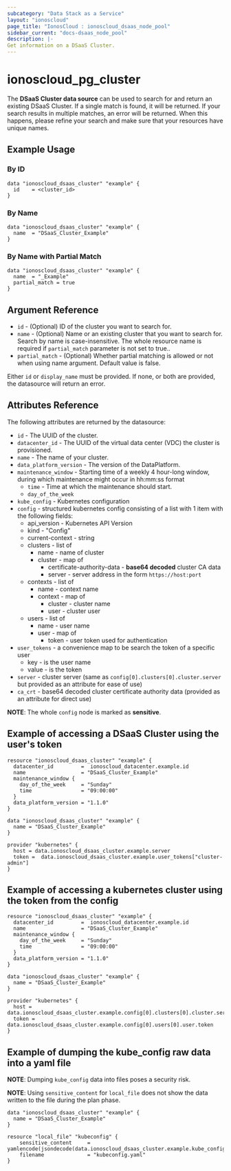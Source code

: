```yaml
---
subcategory: "Data Stack as a Service"
layout: "ionoscloud"
page_title: "IonosCloud : ionoscloud_dsaas_node_pool"
sidebar_current: "docs-dsaas_node_pool"
description: |-
Get information on a DSaaS Cluster.
---
```


# ionoscloud\_pg_cluster

The **DSaaS Cluster data source** can be used to search for and return an existing DSaaS Cluster.
If a single match is found, it will be returned. If your search results in multiple matches, an error will be returned.
When this happens, please refine your search and make sure that your resources have unique names.

## Example Usage

### By ID
```hcl
data "ionoscloud_dsaas_cluster" "example" {
  id	= <cluster_id>
}
```

### By Name

```hcl
data "ionoscloud_dsaas_cluster" "example" {
  name	= "DSaaS_Cluster_Example"
}
```

### By Name with Partial Match

```hcl
data "ionoscloud_dsaas_cluster" "example" {
  name	= "_Example"
  partial_match = true
}
```

## Argument Reference

* `id` - (Optional) ID of the cluster you want to search for.
* `name` - (Optional) Name or an existing cluster that you want to search for. Search by name is case-insensitive. The whole resource name is required if `partial_match` parameter is not set to true..
* `partial_match` - (Optional) Whether partial matching is allowed or not when using name argument. Default value is false.

Either `id` or `display_name` must be provided. If none, or both are provided, the datasource will return an error.

## Attributes Reference

The following attributes are returned by the datasource:

* `id` - The UUID of the cluster.
* `datacenter_id` - The UUID of the virtual data center (VDC) the cluster is provisioned.
* `name` - The name of your cluster.
* `data_platform_version` - The version of the DataPlatform.
* `maintenance_window` - Starting time of a weekly 4 hour-long window, during which maintenance might occur in hh:mm:ss format
  * `time` - Time at which the maintenance should start. 
  * `day_of_the_week`
* `kube_config` - Kubernetes configuration
* `config` - structured kubernetes config consisting of a list with 1 item with the following fields:
  * api_version - Kubernetes API Version
  * kind - "Config"
  * current-context - string
  * clusters - list of
    * name - name of cluster
    * cluster - map of
      * certificate-authority-data - **base64 decoded** cluster CA data
      * server -  server address in the form `https://host:port`
  * contexts - list of
    * name - context name
    * context - map of
      * cluster - cluster name
      * user - cluster user
  * users - list of
    * name - user name
    * user - map of
      * token - user token used for authentication
* `user_tokens` - a convenience map to be search the token of a specific user
  - key - is the user name
  - value - is the token
* `server` - cluster server (same as `config[0].clusters[0].cluster.server` but provided as an attribute for ease of use)
* `ca_crt` - base64 decoded cluster certificate authority data (provided as an attribute for direct use)

**NOTE**: The whole `config` node is marked as **sensitive**.

## Example of accessing a DSaaS Cluster using the user's token

```
resource "ionoscloud_dsaas_cluster" "example" {
  datacenter_id   		=  ionoscloud_datacenter.example.id
  name 					= "DSaaS_Cluster_Example"
  maintenance_window {
    day_of_the_week  	= "Sunday"
    time				= "09:00:00"
  }
  data_platform_version	= "1.1.0"
}

data "ionoscloud_dsaas_cluster" "example" {
  name = "DSaaS_Cluster_Example"
}

provider "kubernetes" {
  host = data.ionoscloud_dsaas_cluster.example.server
  token =  data.ionoscloud_dsaas_cluster.example.user_tokens["cluster-admin"]
}
```

## Example of accessing a kubernetes cluster using the token from the config

```
resource "ionoscloud_dsaas_cluster" "example" {
  datacenter_id   		=  ionoscloud_datacenter.example.id
  name 					= "DSaaS_Cluster_Example"
  maintenance_window {
    day_of_the_week  	= "Sunday"
    time				= "09:00:00"
  }
  data_platform_version	= "1.1.0"
}

data "ionoscloud_dsaas_cluster" "example" {
  name = "DSaaS_Cluster_Example"
}

provider "kubernetes" {
  host = data.ionoscloud_dsaas_cluster.example.config[0].clusters[0].cluster.server
  token =  data.ionoscloud_dsaas_cluster.example.config[0].users[0].user.token
}
```


## Example of dumping the kube_config raw data into a yaml file

**NOTE**: Dumping `kube_config` data into files poses a security risk.

**NOTE**: Using `sensitive_content` for `local_file` does not show the data written to the file during the plan phase.

```
data "ionoscloud_dsaas_cluster" "example" {
  name = "DSaaS_Cluster_Example"
}

resource "local_file" "kubeconfig" {
    sensitive_content     = yamlencode(jsondecode(data.ionoscloud_dsaas_cluster.example.kube_config))
    filename              = "kubeconfig.yaml"
}

```